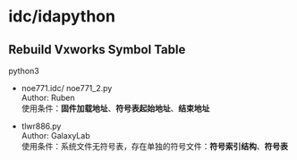 # idc/idapython

## Rebuild Vxworks Symbol Table
python3
- noe771.idc/ noe771_2.py\
Author: Ruben\
使用条件：**固件加载地址**、**符号表起始地址**、**结束地址**

- tlwr886.py\
Author: GalaxyLab\
使用条件：系统文件无符号表，存在单独的符号文件：**符号索引结构**、**符号表**

